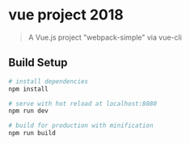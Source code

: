 # vue project 2018

> A Vue.js project
> "webpack-simple" via vue-cli

## Build Setup

``` bash
# install dependencies
npm install

# serve with hot reload at localhost:8080
npm run dev

# build for production with minification
npm run build
```